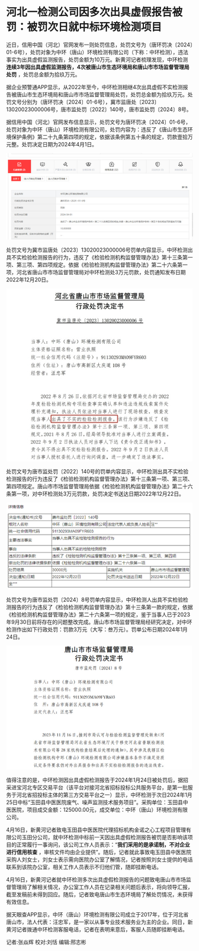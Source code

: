 # 河北一检测公司因多次出具虚假报告被罚：被罚次日就中标环境检测项目

近日，信用中国（河北）官网发布一则处罚信息，处罚文号为（唐环罚决〔2024〕01-6号），处罚对象为中环（唐山）环境检测有限公司（下称：中环检测），违法事实为出具虚假监测报告，处罚金额为10万元。新黄河记者梳理发现，中环检测**连续3年因出具虚假监测报告，4次被唐山市生态环境局和唐山市市场监督管理局处罚**
，处罚总金额为拾玖万元。

据企业预警通APP显示，从2022年至今，中环检测相继4次出具虚假不实检测报告被唐山市生态环境局和唐山市市场监督管理局处罚，处罚总金额为拾玖万元。处罚文号分别为（唐环罚决〔2024〕01-6号），冀市监唐处〔2023〕13020023000006号，唐市监处罚〔2022〕140号，唐市监处罚〔2024〕8号。

据信用中国（河北）官网发布信息显示，处罚文号为唐环罚决〔2024〕01-6号，处罚对象为中环（唐山）环境检测有限公司，处罚内容为：违反了《唐山市生态环境保护条例》第二十九条第四项的规定，依据该条例第五十条的规定，罚款壹拾万元整。处罚决定日期为2024年4月1日。

![418ac2611efdcb80535d185c0d92f45f.jpg](https://raw.githubusercontent.com/qqhsx/qqnews_image/main/2024/04/16/河北一检测公司因多次出具虚假报告被罚：被罚次日就中标环境检测项目/418ac2611efdcb80535d185c0d92f45f.jpg)

处罚文号为冀市监唐处〔2023〕13020023000006号罚单内容显示，中环检测出具不实检验检测报告的行为，违反了《检验检测机构监督管理办法》第十三条第一项、第三项、第四项规定。依据《检验检测机构监督管理办法》第二十六条第一项，河北省唐山市市场监督管理局对中环检测处3万元罚款，处罚通知发布日期2022年12月20日。

![279fb029eebb291df13fe0ca43119043.jpg](https://raw.githubusercontent.com/qqhsx/qqnews_image/main/2024/04/16/河北一检测公司因多次出具虚假报告被罚：被罚次日就中标环境检测项目/279fb029eebb291df13fe0ca43119043.jpg)

处罚文号为唐市监处罚〔2022〕140号的罚单内容显示，中环检测出具不实检验检测报告的行为违反了《检验检测机构监督管理办法》第十三条第一项、第三项、第四项规定。唐山市市场监督管理局依据《检验检测机构监督管理办法》第二十六条第一项，对中环检测处3万元罚款，处罚决定书送达日期2022年12月22日。

![e6f8c43ca83d32774834e6c72c65d6cc.jpg](https://raw.githubusercontent.com/qqhsx/qqnews_image/main/2024/04/16/河北一检测公司因多次出具虚假报告被罚：被罚次日就中标环境检测项目/e6f8c43ca83d32774834e6c72c65d6cc.jpg)

处罚文号为唐市监处罚〔2024〕8号罚单内容显示，中环检测人出具不实检验检测报告的行为违反了《检验检测机构监督管理办法》第十三条第一款的规定，依据《检验检测机构监督管理办法》第二十六条第一项的规定，鉴于当事人已于2023年9月30日前将存在的问题整改完成。唐山市市场监督管理局经研究决定，对中环检测作出如下行政处罚：罚款3万元（大写：叁万元）。罚单公布日期2024年1月24日。

![40b7337391e1ef4852b00cb37b8e350c.jpg](https://raw.githubusercontent.com/qqhsx/qqnews_image/main/2024/04/16/河北一检测公司因多次出具虚假报告被罚：被罚次日就中标环境检测项目/40b7337391e1ef4852b00cb37b8e350c.jpg)

值得注意的是，中环检测因出具虚假检测报告于2024年1月24日被处罚后，据招采进宝河北专区交易平台（该平台对接河北省招标投标公共服务平台，是第一批服务于河北省招投标主体的第三方交易平台之一）显示，中环检测于次日2024年1月25日中标“玉田县中医医院废气、噪声监测技术服务项目”。采购单位：玉田县中医医院，项目成交金额：125000.00元，成交单位：中环（唐山）环境检测有限公司。

4月16日，新黄河记者致电玉田县中医医院代理招标机构金诺之心工程项目管理有限公司玉田分公司，就中环检测中标前一天因出具虚假检测报告被罚是否影响该项目的正常履行一事询问，该公司工作人员表示：“**我们采用的是承诺制，不对企业进行信用核查**
，审核文件均由企业提供”。随后，记者就此事致电玉田县中医医院采购人刘女士，刘女士表示需向医院办公室了解情况，记者按照刘女士提供的电话联系到该院办公室，相关工作人员表示不归他们管，随即挂断电话。

4月16日，新黄河记者就中环检测多次出具虚假检测报告的问题致电唐山市市场监督管理局了解相关情况，办公室工作人员在记录相关问题后表示，将向领导汇报，截至发稿前未得到回应。随后，记者致电唐山市生态环境局了解处罚情况，未获得有效信息。

据天眼查APP显示，中环（唐山）环境检测有限公司成立于2017年，位于河北省唐山市，法人代表：汪忠军，是一家以从事专业技术服务业为主的企业。同日，新黄河记者拨通中环检测客服电话，记者在表明来意后，客服人员随即挂断电话。

记者:张焱辉 校对:刘恬 编辑:邢志彬

